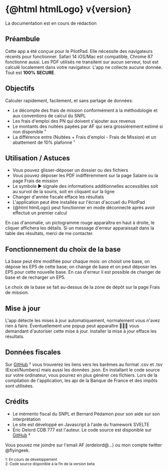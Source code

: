 <script>
    import Link from '../components/Link.svelte';
    import { htmlLogo } from '../components/utils';
    const version = "APP_VERSION";
</script>

# {@html htmlLogo} v{version}

La documentation est en cours de rédaction

## Préambule

Cette app a été conçue pour le PilotPad. Elle nécessite des navigateurs récents pour fonctionner. Safari 14 iOS/Mac est compatible, Chrome 87 fonctionne aussi.
Les PDF utilisés ne transitent sur aucun serveur, tout est calculé localement dans votre navigateur. L'app ne collecte aucune donnée. Tout est __100% SECURE__.

## Objectifs

Calculer rapidement, facilement, et sans partage de données:

- Le décompte des frais de mission conformément à la méthodologie et aux conventions de calcul du SNPL
- Les frais d'emploi des PN qui doivent s'ajouter aux revenus
- Le montants des nuitées payées par AF qui sera grossièrement estimé si non disponible ¹
- La différence entre (Nuitées + Frais d'emploi - Frais de Mission) et un abattement de 10% plafonné ¹

## Utilisation / Astuces

- Vous pouvez glisser-déposer un dossier ou des fichiers
- Vous pouvez déposer les PDF indifféremment sur la page Salaire ou la page Frais de mission
- Le symbole ▶ signale des informations additionnelles accessibles soit au survol de la souris, soit en cliquant sur la ligne
- Changer d'année fiscale efface les résultats
- L'application peut être installée sur l'écran d'accueil du PilotPad
- {@html htmlLogo} peut fonctionner en mode déconnecté après avoir effectué un premier calcul

En cas d'anomalie, un pictogramme rouge apparaîtra en haut à droite, le cliquer affichera les détails. Si un message d'erreur apparaissait dans la table des résultats, merci de me contacter.

## Fonctionnement du choix de la base

La base peut être modifiée pour chaque mois: on choisit une base, on dépose les EP5 de cette base;
on change de base et on peut déposer les EP5 pour cette nouvelle base. En cas d'erreur il est possible de changer de base et de recharger un EP5.

Le choix de la base se fait au-dessus de la zone de dépôt sur la page Frais de mission.

## Mise à jour

L'app détecte les mises à jour automatiquement, normalement vous n'avez rien à faire. Éventuellement une popup peut
apparaître 👨🏻‍✈️ vous demandant d'autoriser cette mise à jour. Installer la mise à jour efface les résultats.

## Données fiscales

Sur [GitHub](https://github.com/flyingeek/flytax) ² vous trouverez les liens vers les barêmes au format .csv et .tsv (Excel/Numbers) mais aussi
les données .json. En installant le code source sur votre ordinateur, vous pourrez en plus générer ces fichiers. Lors
de la compilation de l'application, les api de la Banque de France et des impôts sont utilisées.

## Crédits

- Le mémento fiscal du SNPL et Bernard Pédamon pour son aide sur son interprétation
- Le site est développé en Javascript à l'aide du framework SVELTE
- Éric Delord CDB 777 est l'auteur. Le code source est disponible sur [GitHub](https://github.com/flyingeek/flytax) ²

Vous pouvez me joindre sur l'email AF (erdelord@...) ou mon compte twitter @flyingeek.

<small>1: En cours de développement</small>  
<small>2: Code source disponible à la fin de la version beta</small>
